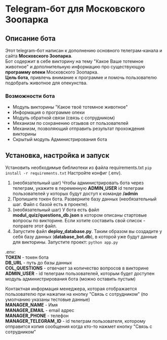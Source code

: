 # Telegram-бот для Московского Зоопарка


## Описание бота
Этот telegram-бот написан к дополнению основного телеграм-канала и сайта **Московского Зоопарка**. \
Бот содержит в себе викторину на тему "Какое Ваше тотемное животное" и дополнительную 
информацию про существующую **программу опеки** Московского Зоопарка. \
**Цель бота**, привлечь внимание к программе и помочь пользователю подобрать животное для опекунства.


### Возможности бота
- Модуль викторины "Какое твоё тотемное животное"
- Информация о программе опеки
- Модуль обратной связи (связь с сотрудником)
- Механизм по сохранению отзывов от пользователей
- Механизм, позволяющий отправить результат прохождения викторины
- Скрытый модуль Администрирования бота


## Установка, настройка и запуск
Установить необходимые библиотеки из файла requirements.txt `pip install -r requirements.txt`
Настройте конфиг (.env). 
   1. (необязательный шаг) Чтобы администрировать бота через телеграм, укажите в переменную 
   **ADMIN_USER** id телеграм пользователей у которых будут доступ к команде **/admin**
   2. Пропишите токен бота.
Разверните базу данных (необязательный шаг. Файл с базой есть в проекте).
   1. (необязательный шаг) У бота есть файл **modul_quiz/questions_db.json** в котором описаны 
   стартовые вопросы по викторине.
   Если хотите составить свой список - поправте этот файл.
   2. Запустите файл **deploy_database.py**. Таким образом вы создадите у себя базу данных 
   (**database_bot.db**), в которой уже будут данные для викторины.
Запустите проект: `python app.py`

.env: \
**TOKEN** - токен бота \
**DB_URL** - путь до базы данных \
**COL_QUESTIONS** - отвечает за количество вопросов в викторине \
**ADMIN_USER** - id телеграм пользователей, которым будет доступен модуль администрирования бота 
(можно оставить пустым)

Контактная информация менеджера, которая отображается пользователю при нажатии
на кнопку "Связь с сотрудником" (по умолчанию указаны тестовые данные) \
**MANAGER_NAME** - Имя \
**MANAGER_EMAIL** - email адрес \
**MANAGER_PHONE** - телефон \
**MANAGER_TELEGRAM_ID** - id телеграм пользователя, которому отправится копия сообщения 
когда кто-то нажмет кнопку "Связь с сотрудником"
